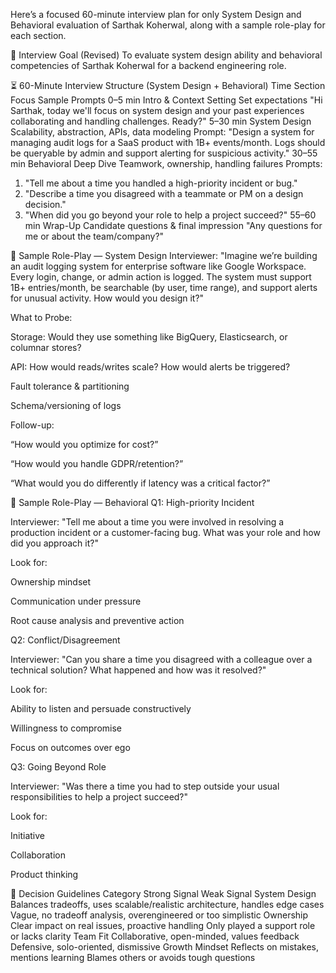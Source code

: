 Here’s a focused 60-minute interview plan for only System Design and Behavioral evaluation of Sarthak Koherwal, along with a sample role-play for each section.

🎯 Interview Goal (Revised)
To evaluate system design ability and behavioral competencies of Sarthak Koherwal for a backend engineering role.

⏳ 60-Minute Interview Structure (System Design + Behavioral)
Time	Section	Focus	Sample Prompts
0–5 min	Intro & Context Setting	Set expectations	"Hi Sarthak, today we'll focus on system design and your past experiences collaborating and handling challenges. Ready?"
5–30 min	System Design	Scalability, abstraction, APIs, data modeling	Prompt: "Design a system for managing audit logs for a SaaS product with 1B+ events/month. Logs should be queryable by admin and support alerting for suspicious activity."
30–55 min	Behavioral Deep Dive	Teamwork, ownership, handling failures	Prompts:
1. "Tell me about a time you handled a high-priority incident or bug."
2. "Describe a time you disagreed with a teammate or PM on a design decision."
3. "When did you go beyond your role to help a project succeed?"
55–60 min	Wrap-Up	Candidate questions & final impression	"Any questions for me or about the team/company?"

🔧 Sample Role-Play — System Design
Interviewer:
"Imagine we’re building an audit logging system for enterprise software like Google Workspace. Every login, change, or admin action is logged. The system must support 1B+ entries/month, be searchable (by user, time range), and support alerts for unusual activity. How would you design it?"

What to Probe:

Storage: Would they use something like BigQuery, Elasticsearch, or columnar stores?

API: How would reads/writes scale? How would alerts be triggered?

Fault tolerance & partitioning

Schema/versioning of logs

Follow-up:

“How would you optimize for cost?”

“How would you handle GDPR/retention?”

“What would you do differently if latency was a critical factor?”

🧠 Sample Role-Play — Behavioral
Q1: High-priority Incident

Interviewer:
"Tell me about a time you were involved in resolving a production incident or a customer-facing bug. What was your role and how did you approach it?"

Look for:

Ownership mindset

Communication under pressure

Root cause analysis and preventive action

Q2: Conflict/Disagreement

Interviewer:
"Can you share a time you disagreed with a colleague over a technical solution? What happened and how was it resolved?"

Look for:

Ability to listen and persuade constructively

Willingness to compromise

Focus on outcomes over ego

Q3: Going Beyond Role

Interviewer:
"Was there a time you had to step outside your usual responsibilities to help a project succeed?"

Look for:

Initiative

Collaboration

Product thinking

🧾 Decision Guidelines
Category	Strong Signal	Weak Signal
System Design	Balances tradeoffs, uses scalable/realistic architecture, handles edge cases	Vague, no tradeoff analysis, overengineered or too simplistic
Ownership	Clear impact on real issues, proactive handling	Only played a support role or lacks clarity
Team Fit	Collaborative, open-minded, values feedback	Defensive, solo-oriented, dismissive
Growth Mindset	Reflects on mistakes, mentions learning	Blames others or avoids tough questions

